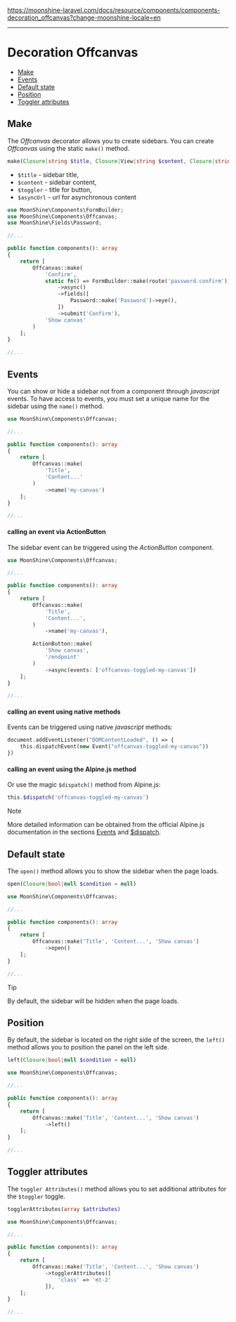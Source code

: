https://moonshine-laravel.com/docs/resource/components/components-decoration_offcanvas?change-moonshine-locale=en

------

# Decoration Offcanvas

  - [Make](#make)
  - [Events](#events)
  - [Default state](#open)
  - [Position](#position)
  - [Toggler attributes](#toggler-attributes)

<a name="make"></a> 
## Make

The *Offcanvas* decorator allows you to create sidebars.
You can create *Offcanvas* using the static `make()` method.

```php
make(Closure|string $title, Closure|View|string $content, Closure|string $toggler = '', Closure|string|null $asyncUrl = '')
```

- `$title` - sidebar title,
- `$content` - sidebar content,
- `$toggler` - title for button,
- `$asyncUrl` - url for asynchronous content

```php
use MoonShine\Components\FormBuilder;
use MoonShine\Components\Offcanvas;
use MoonShine\Fields\Password;

//...

public function components(): array
{
    return [
        Offcanvas::make(
            'Confirm',
            static fn() => FormBuilder::make(route('password.confirm'))
                ->async()
                ->fields([
                    Password::make('Password')->eye(),
                ])
                ->submit('Confirm'),
            'Show canvas'
        )
    ];
}

//...
```

<a name="events"></a> 
## Events

You can show or hide a sidebar not from a component through *javascript* events.
To have access to events, you must set a unique name for the sidebar using the `name()` method.

```php
use MoonShine\Components\Offcanvas;

//...

public function components(): array
{
    return [
        Offcanvas::make(
            'Title',
            'Content...'
        )
            ->name('my-canvas')
    ];
}

//...
```

#### calling an event via ActionButton

The sidebar event can be triggered using the *ActionButton* component.

```php
use MoonShine\Components\Offcanvas;

//...

public function components(): array
{
    return [
        Offcanvas::make(
            'Title',
            'Content...',
        )
            ->name('my-canvas'),

        ActionButton::make(
            'Show canvas',
            '/endpoint'
        )
            ->async(events: ['offcanvas-toggled-my-canvas'])
    ];
}

//...
```

#### calling an event using native methods

Events can be triggered using native *javascript* methods:

```php
document.addEventListener("DOMContentLoaded", () => {
    this.dispatchEvent(new Event("offcanvas-toggled-my-canvas"))
})
```

#### calling an event using the Alpine.js method

Or use the magic `$dispatch()` method from Alpine.js:

```php
this.$dispatch('offcanvas-toggled-my-canvas')
```

> [!NOTE]
> More detailed information can be obtained from the official Alpine.js documentation in the sections [Events](https://alpinejs.dev/essentials/events) and [$dispatch](https://alpinejs.dev/magics/dispatch).

<a name="open"></a> 
## Default state

The `open()` method allows you to show the sidebar when the page loads.

```php
open(Closure|bool|null $condition = null)
```

```php
use MoonShine\Components\Offcanvas;

//...

public function components(): array
{
    return [
        Offcanvas::make('Title', 'Content...', 'Show canvas')
            ->open()
    ];
}

//...
```

> [!TIP]
> By default, the sidebar will be hidden when the page loads.

<a name="position"></a> 
##  Position

By default, the sidebar is located on the right side of the screen, the `left()` method allows you to position the panel on the left side.

```php
left(Closure|bool|null $condition = null)
```

```php
use MoonShine\Components\Offcanvas;

//...

public function components(): array
{
    return [
        Offcanvas::make('Title', 'Content...', 'Show canvas')
            ->left()
    ];
}

//...
```

<a name="toggler-attributes"></a> 
##  Toggler attributes

The `toggler Attributes()` method allows you to set additional attributes for the `$toggler` toggle.

```php
togglerAttributes(array $attributes)
```

```php
use MoonShine\Components\Offcanvas;

//...

public function components(): array
{
    return [
        Offcanvas::make('Title', 'Content...', 'Show canvas')
            ->togglerAttributes([
                'class' => 'mt-2'
            ]),
    ];
}

//...
```




